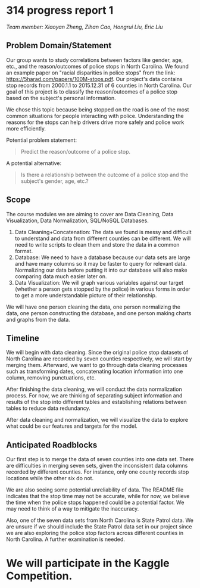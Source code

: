 

# 314 progress report 1

*Team member: Xiaoyan Zheng, Zihan Cao, Hongrui Liu, Eric Liu*

## **Problem Domain/Statement**

Our group wants to study correlations between factors like gender, age, etc., and the reason/outcomes of police stops in North Carolina. We found an example paper on "racial disparities in police stops" from the link: https://5harad.com/papers/100M-stops.pdf. Our project's data contains stop records from 2000.1.1 to 2015.12.31 of 6 counties in North Carolina. Our goal of this project is to classify the reason/outcomes of a police stop based on the subject's personal information.

We chose this topic because being stopped on the road is one of the most common situations for people interacting with police. Understanding the reasons for the stops can help drivers drive more safely and police work more efficiently.

Potential problem statement: 

> Predict the reason/outcome of a police stop.

A potential alternative: 

> Is there a relationship between the outcome of a police stop and the subject's gender, age, etc.?



## **Scope**

The course modules we are aiming to cover are Data Cleaning, Data Visualization, Data Normalization, SQL/NoSQL Databases.

1. Data Cleaning+Concatenation: The data we found is messy and difficult to understand and data from different counties can be different. We will need to write scripts to clean them and store the data in a common format. 
2. Database: We need to have a database because our data sets are large and have many columns so it may be faster to query for relevant data. Normalizing our data before putting it into our database will also make comparing data much easier later on. 
3. Data Visualization: We will graph various variables against our target (whether a person gets stopped by the police) in various forms in order to get a more understandable picture of their relationship.

We will have one person cleaning the data, one person normalizing the data, one person constructing the database, and one person making charts and graphs from the data. 



## **Timeline**

[**​**](https://wustl-data.github.io/project/progress_report_1#timeline)We will begin with data cleaning. Since the original police stop datasets of North Carolina are recorded by seven counties respectively, we will start by merging them. Afterward, we want to go through data cleaning processes such as transforming dates, concatenating location information into one column, removing punctuations, etc. 

After finishing the data cleaning, we will conduct the data normalization process. For now, we are thinking of separating subject information and results of the stop into different tables and establishing relations between tables to reduce data redundancy.

After data cleaning and normalization, we will visualize the data to explore what could be our features and targets for the model.

## **Anticipated Roadblocks**

Our first step is to merge the data of seven counties into one data set. There are difficulties in merging seven sets, given the inconsistent data columns recorded by different counties. For instance, only one county records stop locations while the other six do not. 

We are also seeing some potential unreliability of data. The README file indicates that the stop time may not be accurate, while for now, we believe the time when the police stops happened could be a potential factor. We may need to think of a way to mitigate the inaccuracy.

Also, one of the seven data sets from North Carolina is State Patrol data. We are unsure if we should include the State Patrol data set in our project since we are also exploring the police stop factors across different counties in North Carolina. A further examination is needed.



# We will participate in the Kaggle Competition.